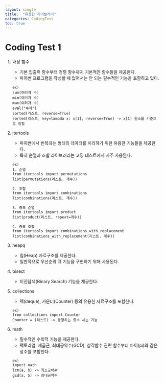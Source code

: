 ```yaml
---
layout: single
title:  "유용한 라이브러리"
categories: CodingTest
toc: true
---
```


# Coding Test 1

1. 내장 함수  
    - 기본 입출력 함수부터 정렬 함수까지 기본적인 함수들을 제공한다.
    - 파이썬 프로그램을 작성할 때 없어서는 안 되는 필수적인 기능을 포함하고 있다.  

    ```
    ex)
    sum(여러개 수)
    min(여러개 수)
    max(여러개 수)
    eval("수식")
    sorted(리스트, reverse=True)
    sorted(리스트, key=lambda x: x[1], reverse=True) -> x[1] 원소를 기준으로 정렬
    ```

2. itertools  
    - 파이썬에서 반복되는 형태의 데이터를 처리하기 위한 유용한 기능들을 제공한다.
    - 특히 순열과 조합 라이브러리는 코딩 테스트에서 자주 사용된다.  

    ```
    ex)
    1. 순열
    from itertools import permutations
    list(permutations(리스트, 개수))

    2. 조합
    from itertools import combinations
    list(combinations(리스트, 개수))

    3. 중복 순열
    from itertools import product
    list(product(리스트, repeat=개수))

    4. 중복 조합
    from itertools import combinations_with_replacement
    list(combinations_with_replacement(리스트, 개수))
    ```

3. heapq
    - 힙(Heap) 자료구조를 제공한다.
    - 일반적으로 우선순위 큐 기능을 구현하기 위해 사용된다.  

4. bisect 
    - 이진탐색(Binary Search) 기능을 제공한다.  

5. collections
    - 덱(deque), 카운터(Counter) 등의 유용한 자료구조를 포함한다.  
    ```
    ex)
    from collections import Counter
    Counter = (리스트) -> 등장하는 횟수 세는 기능
    ```

6. math 
    - 필수적인 수학적 기능을 제공한다.
    - 팩토리얼, 제곱근, 최대공약수(GCD), 삼각함수 관련 함수부터 파이(pi)와 같은 상수를 포함한다.  
    ```
    ex)
    import math
    lcm(a, b) -> 최소공배수
    gcd(a, b) -> 최대공약수
    ```
